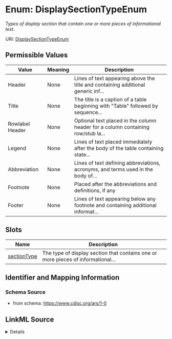 # Enum: DisplaySectionTypeEnum




_Types of display section that contain one or more pieces of informational text._



URI: [DisplaySectionTypeEnum](DisplaySectionTypeEnum)

## Permissible Values

| Value | Meaning | Description |
| --- | --- | --- |
| Header | None | Lines of text appearing above the title and containing additional generic inf... |
| Title | None | The title is a caption of a table beginning with "Table" followed by sequence... |
| Rowlabel Header | None | Optional text placed in the column header for a column containing row/stub la... |
| Legend | None | Lines of text placed immediately after the body of the table containing state... |
| Abbreviation | None | Lines of text defining abbreviations, acronyms, and terms used in the body of... |
| Footnote | None | Placed after the abbreviations and definitions, if any |
| Footer | None | Lines of text appearing below any footnote and containing additional informat... |




## Slots

| Name | Description |
| ---  | --- |
| [sectionType](sectionType.md) | The type of display section that contains one or more pieces of informational... |






## Identifier and Mapping Information







### Schema Source


* from schema: https://www.cdisc.org/ars/1-0




## LinkML Source

<details>
```yaml
name: DisplaySectionTypeEnum
description: Types of display section that contain one or more pieces of informational
  text.
from_schema: https://www.cdisc.org/ars/1-0
rank: 1000
permissible_values:
  Header:
    text: Header
    description: Lines of text appearing above the title and containing additional
      generic information such as study identifier or page numbering.
  Title:
    text: Title
    description: The title is a caption of a table beginning with "Table" followed
      by sequenced numbers or letters and separated by full stops. The title includes
      additional lines describing the content.
  Rowlabel Header:
    text: Rowlabel Header
    description: Optional text placed in the column header for a column containing
      row/stub labels.
  Legend:
    text: Legend
    description: Lines of text placed immediately after the body of the table containing
      statements explaining the use of terms or values. May be prefaced with a word
      such as 'Note:'.
  Abbreviation:
    text: Abbreviation
    description: Lines of text defining abbreviations, acronyms, and terms used in
      the body of the display.
  Footnote:
    text: Footnote
    description: Placed after the abbreviations and definitions, if any. Footnotes
      lead with symbols (asterisk, dagger, double dagger, or section symbol) or superscripted
      letters (a, b, c) or numbers (1, 2, 3) which are in the table behind units of
      measure or words. Footnotes add information regarding the associated values
      where they occur in the body.
  Footer:
    text: Footer
    description: Lines of text appearing below any footnote and containing additional
      information such as traceability of the source program or page numbering.

```
</details>

